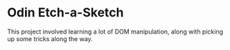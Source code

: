 # Odin Etch-a-Sketch

This project involved learning a lot of DOM manipulation, along with picking up some tricks along the way.
